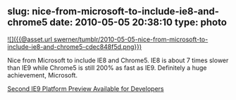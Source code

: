 slug: nice-from-microsoft-to-include-ie8-and-chrome5
date: 2010-05-05 20:38:10
type: photo
---

[![]({{@asset.url swerner/tumblr/2010-05-05-nice-from-microsoft-to-include-ie8-and-chrome5-cdec848f5d.png}})](http://blogs.msdn.com/ie/archive/2010/05/05/html5-and-same-markup-second-ie9-platform-preview-available-for-developers.aspx)

Nice from Microsoft to include IE8 and Chrome5. IE8 is about 7 times slower than IE9 while Chrome5 is still 200% as fast as IE9. Definitely a huge achievement, Microsoft.

 [Second IE9 Platform Preview Available for Developers](http://blogs.msdn.com/ie/archive/2010/05/05/html5-and-same-markup-second-ie9-platform-preview-available-for-developers.aspx)
